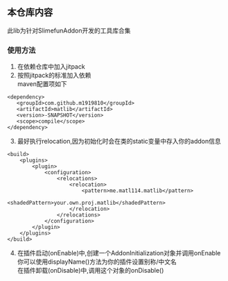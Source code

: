 ## 本仓库内容

此lib为针对SlimefunAddon开发的工具库合集

### 使用方法

1. 在依赖仓库中加入jitpack
2. 按照jitpack的标准加入依赖 <br>maven配置项如下<br>
```
<dependency>
   <groupId>com.github.m1919810</groupId>
   <artifactId>matlib</artifactId>
   <version>-SNAPSHOT</version>
   <scope>compile</scope>
</dependency>
```

3. 最好执行relocation,因为初始化时会在类的static变量中存入你的addon信息
```
<build>
    <plugins>
        <plugin>
            <configuration>
                <relocations>
                    <relocation>
                        <pattern>me.matl114.matlib</pattern>
                        <shadedPattern>your.own.proj.matlib</shadedPattern>
                    </relocation>
                </relocations>
            </configuration>
        </plugin>
    </plugins>
</build>
```
4. 在插件启动(onEnable)中,创建一个AddonInitialization对象并调用onEnable<br>你可以使用displayName()方法为你的插件设置别称/中文名<br>在插件卸载(onDisable)中,调用这个对象的onDisable()


